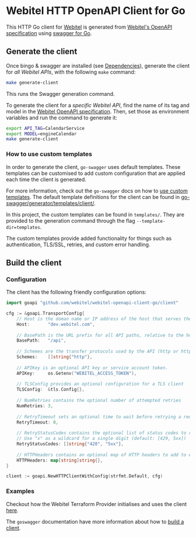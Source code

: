 # Webitel HTTP OpenAPI Client for Go

This HTTP Go client for [Webitel](https://github.com/webitel) is generated from [Webitel's OpenAPI specification](https://github.com/webitel/protos/blob/main/swagger/api.json) using [swagger for Go](https://github.com/go-swagger/go-swagger).

## Generate the client

Once bingo & swagger are installed (see [Dependencies](#dependencies)), generate the client for _all Webitel APIs_, with the following `make` command:

```bash
make generate-client
```

This runs the Swagger generation command.

To generate the client for a _specific Webitel API_, find the name of its tag and model in the [Webitel OpenAPI specification](https://github.com/webitel/protos/blob/main/swagger/api.json). Then, set those as environment variables and run the command to generate it:
```bash
export API_TAG=CalendarService
export MODEL=engineCalendar
make generate-client
```

### How to use custom templates

In order to generate the client, `go-swagger` uses default templates. These templates can be customised to add custom configuration that are applied each time the client is generated.

For more information, check out the `go-swagger` docs on how to [use custom templates](https://github.com/go-swagger/go-swagger/blob/master/docs/generate/templates.md). The default template definitions for the client can be found in [go-swagger/generator/templates/client/](https://github.com/go-swagger/go-swagger/tree/master/generator/templates/client).

In this project, the custom templates can be found in `templates/`. They are provided to the generation command through the flag `--template-dir=templates`.

The custom templates provide added functionality for things such as authentication, TLS/SSL, retries, and custom error handling.

## Build the client

### Configuration

The client has the following friendly configuration options:

```go
import goapi "github.com/webitel/webitel-openapi-client-go/client"

cfg := &goapi.TransportConfig{
    // Host is the doman name or IP address of the host that serves the API.
    Host:       "dev.webitel.com",
    
    // BasePath is the URL prefix for all API paths, relative to the host root.
    BasePath:   "/api",
    
    // Schemes are the transfer protocols used by the API (http or https).
    Schemes:    []string{"http"},
    
    // APIKey is an optional API key or service account token.
    APIKey:     os.Getenv("WEBITEL_ACCESS_TOKEN"),
    
    // TLSConfig provides an optional configuration for a TLS client
    TLSConfig:  &tls.Config{},
    
    // NumRetries contains the optional number of attempted retries
    NumRetries: 3,
    
    // RetryTimeout sets an optional time to wait before retrying a request
    RetryTimeout: 0,
    
    // RetryStatusCodes contains the optional list of status codes to retry
    // Use "x" as a wildcard for a single digit (default: [429, 5xx])
    RetryStatusCodes: []string{"420", "5xx"},
    
    // HTTPHeaders contains an optional map of HTTP headers to add to each request
    HTTPHeaders: map[string]string{},
}

client := goapi.NewHTTPClientWithConfig(strfmt.Default, cfg)
```

### Examples

Checkout how the Webitel Terraform Provider initialises and uses the client [here](https://github.com/webitel/terraform-provider-webitel/blob/7eedb7d12107377d3c20922887a183aede56a47e/internal/provider/provider.go#L140-L172).

The `goswagger` documentation have more information about how to [build a client](https://goswagger.io/go-swagger/generate/client/).
